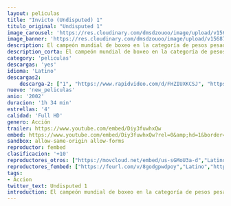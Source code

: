 ```yaml
---
layout: peliculas
title: "Invicto (Undisputed) 1"
titulo_original: "Undisputed 1"
image_carousel: 'https://res.cloudinary.com/dmsdzouoo/image/upload/v1568785234/invencible1-min_siv8yz.jpg'
image_banner: 'https://res.cloudinary.com/dmsdzouoo/image/upload/v1568785237/undeputed1-min_lhcxwo.jpg'
description: El campeón mundial de boxeo en la categoría de pesos pesados George Iceman Chambers (Ving Rhames) es enviado a prisión acusado de violación, cargo del que él se declara totalmente inocente. Lo que más le indigna es que en la cima de su carrera de boxeador profesional no va a poder disfrutar y defender su título de campeón invicto. Cumpliendo cadena perpetua por un crimen pasional en la misma penitenciaría a la que será enviado Iceman se encuentra Monroe Hutchen (Wesley Snipes). Los reclusos consideran a Hutchen como a un héroe, como a su indiscutible campeón de boxeo. Resignado a pasar el resto de su vida en la cárcel, a Hutchen todavía le obsesiona, sin embargo, la duda de si hubiera podido llegar a ser alguien como boxeador.
description_corta: El campeón mundial de boxeo en la categoría de pesos pesados George Iceman Chambers (Ving Rhames) es enviado a prisión acusado de violación, cargo del que él se declara totalmente inocente. Lo que más le indigna es que en la cima de su carrera de boxeador profesional no va a...
category: 'peliculas'
descargas: 'yes'
idioma: 'Latino'
descargas2:
    descarga-2: ["1", "https://www.rapidvideo.com/d/FHZIUXKCSJ", "https://www.google.com/s2/favicons?domain=www.rapidvideo.com","RapidVideo","https://res.cloudinary.com/imbriitneysam/image/upload/v1541473684/mexico.png", "Latino", "Full HD"]
nuevo: 'new_peliculas'
anio: '2002'
duracion: '1h 34 min'
estrellas: '4'
calidad: 'Full HD'
genero: Acción
trailer: https://www.youtube.com/embed/Diy3fuwhxQw
embed: https://www.youtube.com/embed/Diy3fuwhxQw?rel=0&amp;hd=1&border=0&wmode=opaque&enablejsapi=1&modestbranding=1&controls=1&showinfo=1
sandbox: allow-same-origin allow-forms
reproductor: fembed
clasificacion: '+10'
reproductores_otros: ["https://movcloud.net/embed/us-sGMoU3a-d","Latino","https://mstream.space/m06c0r7dj526","Latino"]
reproductores_fembed: ["https://feurl.com/v/8godgpwdpoy","Latino","https://feurl.com/v/4lo04kr8x9q","Latino"]
tags:
- Accion
twitter_text: Undisputed 1
introduction: El campeón mundial de boxeo en la categoría de pesos pesados George Iceman Chambers (Ving Rhames) es enviado a prisión acusado de violación, cargo del que él se declara totalmente inocente. Lo que más le indigna es que en la cima de su carrera de boxeador profesional no va a...
---
```












